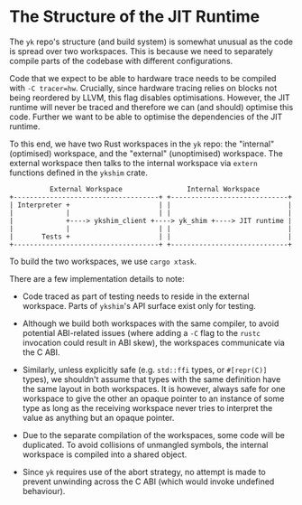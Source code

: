 # The Structure of the JIT Runtime

The `yk` repo's structure (and build system) is somewhat unusual as the code is
spread over two workspaces. This is because we need to separately compile parts
of the codebase with different configurations.

Code that we expect to be able to hardware trace needs to be compiled with `-C
tracer=hw`. Crucially, since hardware tracing relies on blocks not being
reordered by LLVM, this flag disables optimisations. However, the JIT runtime
will never be traced and therefore we can (and should) optimise this code.
Further we want to be able to optimise the dependencies of the JIT runtime.

To this end, we have two Rust workspaces in the `yk` repo: the "internal"
(optimised) workspace, and the "external" (unoptimised) workspace. The external
workspace then talks to the internal workspace via `extern` functions defined
in the `ykshim` crate.

```
          External Workspace                Internal Workspace
+------------------------------------+ +-----------------------------+
| Interpreter +                      | |                             |
|             |                      | |                             |
|             +----> ykshim_client +----> yk_shim +----> JIT runtime |
|             |                      | |                             |
|       Tests +                      | |                             |
+------------------------------------+ +-----------------------------+
```

To build the two workspaces, we use `cargo xtask`.

There are a few implementation details to note:

 - Code traced as part of testing needs to reside in the external workspace.
   Parts of `ykshim`'s API surface exist only for testing.

 - Although we build both workspaces with the same compiler, to avoid potential
   ABI-related issues (where adding a `-C` flag to the `rustc` invocation could
   result in ABI skew), the workspaces communicate via the C ABI.

- Similarly, unless explicitly safe (e.g. `std::ffi` types, or `#[repr(C)]`
  types), we shouldn't assume that types with the same definition have the same
  layout in both workspaces. It is however, always safe for one workspace to
  give the other an opaque pointer to an instance of some type as long as the
  receiving workspace never tries to interpret the value as anything but an
  opaque pointer.

- Due to the separate compilation of the workspaces, some code will be
  duplicated. To avoid collisions of unmangled symbols, the internal workspace
  is compiled into a shared object.

- Since `yk` requires use of the abort strategy, no attempt is made to prevent
  unwinding across the C ABI (which would invoke undefined behaviour).
